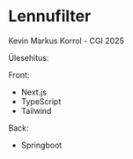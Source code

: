 ﻿# Lennufilter

Kevin Markus Korrol - CGI 2025

Ülesehitus:

Front:
- Next.js
- TypeScript
- Tailwind

Back:
- Springboot
